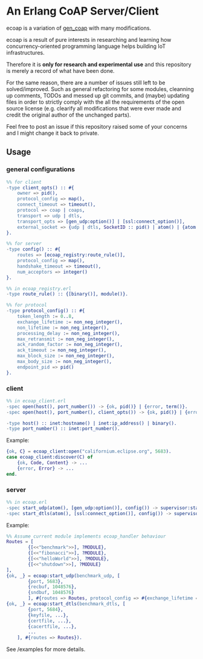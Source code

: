 # An Erlang CoAP Server/Client

ecoap is a variation of [gen_coap](https://github.com/gotthardp/gen_coap.git) with many modifications.

ecoap is a result of pure interests in researching and learning how concurrency-oriented programming language helps building IoT infrastructures.

Therefore it is **only for research and experimental use** and this repository is merely a record of what have been done.

For the same reason, there are a number of issues still left to be solved/improved. Such as general refactoring for some modules, cleanning up comments, TODOs and messed up git commits, and (maybe) updating files in order to strictly comply with the all the requirements of the open source license (e.g. clearify all modifications that were ever made and credit the original author of the unchanged parts).

Feel free to post an issue if this repository raised some of your concerns and I might change it back to private.

## Usage
### general configurations
```erlang
%% for client
-type client_opts() :: #{
	owner => pid(),
	protocol_config => map(),
	connect_timeout => timeout(),
	protocol => coap | coaps,
	transport => udp | dtls,
	transport_opts => [gen_udp:option()] | [ssl:connect_option()],
	external_socket => {udp | dtls, SocketID :: pid() | atom() | {atom(), node()}}
}.

%% for server
-type config() :: #{
	routes => [ecoap_registry:route_rule()],
	protocol_config => map(),
	handshake_timeout => timeout(),
	num_acceptors => integer()
}.

%% in ecoap_registry.erl
-type route_rule() :: {[binary()], module()}.

%% for protocol
-type protocol_config() :: #{
	token_length := 0..8, 
	exchange_lifetime := non_neg_integer(),
	non_lifetime := non_neg_integer(),
	processing_delay := non_neg_integer(),
	max_retransmit := non_neg_integer(),
	ack_random_factor := non_neg_integer(),
	ack_timeout := non_neg_integer(),
	max_block_size := non_neg_integer(),
	max_body_size := non_neg_integer(),
	endpoint_pid => pid()
}.
```

### client
```erlang
%% in ecoap_client.erl
-spec open(host(), port_number()) -> {ok, pid()} | {error, term()}.
-spec open(host(), port_number(), client_opts()) -> {ok, pid()} | {error, term()}.

-type host() :: inet:hostname() | inet:ip_address() | binary().
-type port_number() :: inet:port_number().
```

Example:

```erlang
{ok, C} = ecoap_client:open("californium.eclipse.org", 5683).
case ecoap_client:discover(C) of
	{ok, Code, Content} -> ...
	{error, Error} -> ...
end.
```

### server
```erlang
%% in ecoap.erl
-spec start_udp(atom(), [gen_udp:option()], config()) -> supervisor:startchild_ret().
-spec start_dtls(atom(), [ssl:connect_option()], config()) -> supervisor:startchild_ret().
```

Example:

```erlang
%% Assume current module implements ecoap_handler behaviour
Routes = [
        {[<<"benchmark">>], ?MODULE},
        {[<<"fibonacci">>], ?MODULE},
        {[<<"helloWorld">>], ?MODULE},
        {[<<"shutdown">>], ?MODULE}
],
{ok, _} = ecoap:start_udp(benchmark_udp, [
		{port, 5683}, 
		{recbuf, 1048576},
		{sndbuf, 1048576}
		], #{routes => Routes, protocol_config => #{exchange_lifetime => 1500}}),
{ok, _} = ecoap:start_dtls(benchmark_dtls, [
        {port, 5684}, 
        {keyfile, ...}, 
        {certfile, ...}, 
        {cacertfile, ...}, 
		...
    ], #{routes => Routes}).
```

See /examples for more details.
